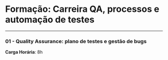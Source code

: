 # Formação: Carreira QA, processos e automação de testes

---

### 01 - Quality Assurance: plano de testes e gestão de bugs

**Carga Horária**: 8h

